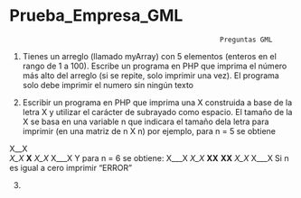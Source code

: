 # Prueba_Empresa_GML
                                                        Preguntas GML

1. Tienes un arreglo (llamado myArray) con 5 elementos (enteros en el rango de 1 a 100). Escribe un programa en PHP que imprima el número más alto del arreglo (si se repite, solo imprimir una vez). El programa solo debe imprimir el numero sin ningún texto

2. Escribir un programa en PHP que imprima una X construida a base de la letra X y utilizar el carácter de subrayado como espacio. El tamaño de la X se basa en una variable n que indicara el tamaño dela letra para imprimir (en una matriz de n X n) por ejemplo, para n = 5 se obtiene

X__X  <br>
_X_X_
__X__
_X_X_
X___X
Y para n = 6 se obtiene:
X___X
_X_X_
__XX__
__XX__
_X_X_
X___X
Si n es igual a cero imprimir “ERROR”

3. 






